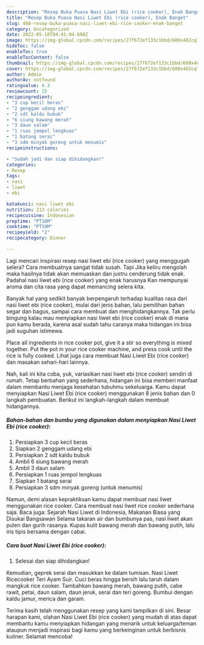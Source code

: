 ```yaml
---
description: "Resep Buka Puasa Nasi Liwet Ebi (rice cooker), Enak Banget"
title: "Resep Buka Puasa Nasi Liwet Ebi (rice cooker), Enak Banget"
slug: 460-resep-buka-puasa-nasi-liwet-ebi-rice-cooker-enak-banget
category: Uncategorized
date: 2022-05-10T04:41:04.698Z
image: https://img-global.cpcdn.com/recipes/27f672ef133c1bbd/680x482cq70/nasi-liwet-ebi-rice-cooker-foto-resep-utama.jpg
hideToc: false
enableToc: true
enableTocContent: false
thumbnail: https://img-global.cpcdn.com/recipes/27f672ef133c1bbd/680x482cq70/nasi-liwet-ebi-rice-cooker-foto-resep-utama.jpg
cover: https://img-global.cpcdn.com/recipes/27f672ef133c1bbd/680x482cq70/nasi-liwet-ebi-rice-cooker-foto-resep-utama.jpg
author: Admin
authorAv: notfound
ratingvalue: 4.3
reviewcount: 15
recipeingredient:
- "3 cup kecil beras"
- "2 genggam udang ebi"
- "2 sdt kaldu bubuk"
- "6 siung bawang merah"
- "3 daun salam"
- "1 ruas jempol lengkuas"
- "1 batang serai"
- "3 sdm minyak goreng untuk menumis"
recipeinstructions:

- "Sudah jadi dan siap dihidangkan!"
categories:
- Resep
tags:
- nasi
- liwet
- ebi

katakunci: nasi liwet ebi 
nutrition: 213 calories
recipecuisine: Indonesian
preptime: "PT16M"
cooktime: "PT34M"
recipeyield: "2"
recipecategory: Dinner

---
```



Lagi mencari inspirasi resep nasi liwet ebi (rice cooker) yang menggugah selera? Cara membuatnya sangat tidak susah. Tapi Jika keliru mengolah maka hasilnya tidak akan memuaskan dan justru cenderung tidak enak. Padahal nasi liwet ebi (rice cooker) yang enak harusnya Kan mempunyai aroma dan cita rasa yang dapat memancing selera kita.


Banyak hal yang sedikit banyak berpengaruh terhadap kualitas rasa dari nasi liwet ebi (rice cooker), mulai dari jenis bahan, lalu pemilihan bahan segar dan bagus, sampai cara membuat dan menghidangkannya. Tak perlu bingung kalau mau menyiapkan nasi liwet ebi (rice cooker) enak di mana pun kamu berada, karena asal sudah tahu caranya maka hidangan ini bisa jadi suguhan istimewa.

Place all ingredients in rice cooker pot, give it a stir so everything is mixed together. Put the pot in your rice cooker machine, and press cook until the rice is fully cooked. Lihat juga cara membuat Nasi Liwet Ebi (rice cooker) dan masakan sehari-hari lainnya.


Nah, kali ini kita coba, yuk, variasikan nasi liwet ebi (rice cooker) sendiri di rumah. Tetap berbahan yang sederhana, hidangan ini bisa memberi manfaat dalam membantu menjaga kesehatan tubuhmu sekeluarga. Kamu dapat menyiapkan Nasi Liwet Ebi (rice cooker) menggunakan 8 jenis bahan dan 0 langkah pembuatan. Berikut ini langkah-langkah dalam membuat hidangannya.

<!--inarticleads1-->

##### Bahan-bahan dan bumbu yang digunakan dalam menyiapkan Nasi Liwet Ebi (rice cooker):

1. Persiapkan 3 cup kecil beras
1. Siapkan 2 genggam udang ebi
1. Persiapkan 2 sdt kaldu bubuk
1. Ambil 6 siung bawang merah
1. Ambil 3 daun salam
1. Persiapkan 1 ruas jempol lengkuas
1. Siapkan 1 batang serai
1. Persiapkan 3 sdm minyak goreng (untuk menumis)


Namun, demi alasan kepraktiksan kamu dapat membuat nasi liwet menggunakan rice cooker. Cara membuat nasi liwet rice cooker sederhana saja. Baca juga: Sejarah Nasi Liwet di Indonesia, Makanan Biasa yang Disukai Bangsawan Selama takaran air dan bumbunya pas, nasi liwet akan pulen dan gurih rasanya. Kupas kulit bawang merah dan bawang putih, lalu iris tipis bersama dengan cabai. 

<!--inarticleads2-->

##### Cara buat Nasi Liwet Ebi (rice cooker):


1. Selesai dan siap dihidangkan!

Kemudian, geprek serai dan masukkan ke dalam tumisan. Nasi Liwet Ricecooker Teri Ayam Suir. Cuci beras hingga bersih lalu taruh dalam mangkuk rice cooker. Tambahkan bawang merah, bawang putih, cabe rawit, petai, daun salam, daun jeruk, serai dan teri goreng. Bumbui dengan kaldu jamur, merica dan garam. 

Terima kasih telah menggunakan resep yang kami tampilkan di sini. Besar harapan kami, olahan Nasi Liwet Ebi (rice cooker) yang mudah di atas dapat membantu kamu menyiapkan hidangan yang menarik untuk keluarga/teman ataupun menjadi inspirasi bagi kamu yang berkeinginan untuk berbisnis kuliner. Selamat mencoba!
